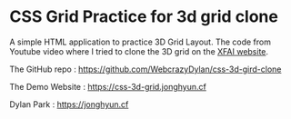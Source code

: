 # CSS Grid Practice for 3d grid clone

A simple HTML application to practice 3D Grid Layout.
The code from Youtube video where I tried to clone the 3D grid on the [XFAI website](https://www.xfai.com/).

The GitHub repo : https://github.com/WebcrazyDylan/css-3d-gird-clone

The Demo Website : https://css-3d-grid.jonghyun.cf

Dylan Park : https://jonghyun.cf
